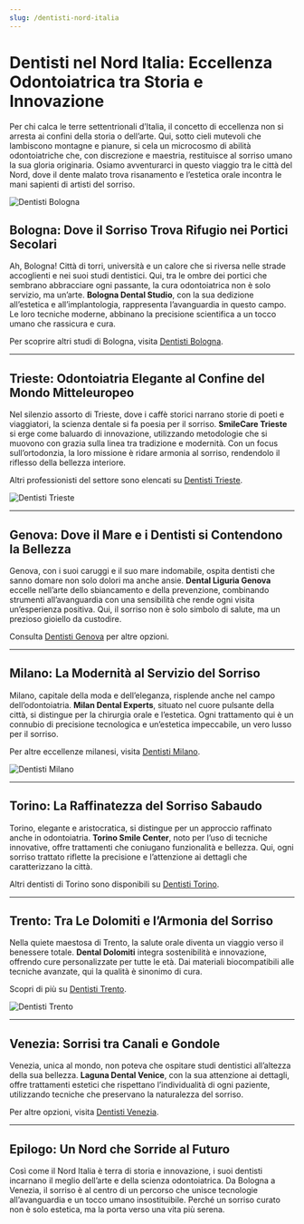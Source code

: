 ```yaml
---
slug: /dentisti-nord-italia
---
```


# Dentisti nel Nord Italia: Eccellenza Odontoiatrica tra Storia e Innovazione

Per chi calca le terre settentrionali d’Italia, il concetto di eccellenza non si arresta ai confini della storia o dell’arte. Qui, sotto cieli mutevoli che lambiscono montagne e pianure, si cela un microcosmo di abilità odontoiatriche che, con discrezione e maestria, restituisce al sorriso umano la sua gloria originaria. Osiamo avventurarci in questo viaggio tra le città del Nord, dove il dente malato trova risanamento e l’estetica orale incontra le mani sapienti di artisti del sorriso.

![Dentisti Bologna](/guide-img/output/57.jpg)

## Bologna: Dove il Sorriso Trova Rifugio nei Portici Secolari

Ah, Bologna! Città di torri, università e un calore che si riversa nelle strade accoglienti e nei suoi studi dentistici. Qui, tra le ombre dei portici che sembrano abbracciare ogni passante, la cura odontoiatrica non è solo servizio, ma un’arte. **Bologna Dental Studio**, con la sua dedizione all’estetica e all’implantologia, rappresenta l’avanguardia in questo campo. Le loro tecniche moderne, abbinano la precisione scientifica a un tocco umano che rassicura e cura.

Per scoprire altri studi di Bologna, visita [Dentisti Bologna](https://www.impresaitalia.info/8513/1/dentisti/bologna.aspx).

---

## Trieste: Odontoiatria Elegante al Confine del Mondo Mitteleuropeo

Nel silenzio assorto di Trieste, dove i caffè storici narrano storie di poeti e viaggiatori, la scienza dentale si fa poesia per il sorriso. **SmileCare Trieste** si erge come baluardo di innovazione, utilizzando metodologie che si muovono con grazia sulla linea tra tradizione e modernità. Con un focus sull’ortodonzia, la loro missione è ridare armonia al sorriso, rendendolo il riflesso della bellezza interiore.

Altri professionisti del settore sono elencati su [Dentisti Trieste](https://www.impresaitalia.info/8513/1/dentisti/trieste.aspx).

![Dentisti Trieste](/guide-img/output/58.jpg)

---

## Genova: Dove il Mare e i Dentisti si Contendono la Bellezza

Genova, con i suoi caruggi e il suo mare indomabile, ospita dentisti che sanno domare non solo dolori ma anche ansie. **Dental Liguria Genova** eccelle nell’arte dello sbiancamento e della prevenzione, combinando strumenti all’avanguardia con una sensibilità che rende ogni visita un’esperienza positiva. Qui, il sorriso non è solo simbolo di salute, ma un prezioso gioiello da custodire.

Consulta [Dentisti Genova](https://www.impresaitalia.info/8513/1/dentisti/genova.aspx) per altre opzioni.

---

## Milano: La Modernità al Servizio del Sorriso

Milano, capitale della moda e dell’eleganza, risplende anche nel campo dell’odontoiatria. **Milan Dental Experts**, situato nel cuore pulsante della città, si distingue per la chirurgia orale e l’estetica. Ogni trattamento qui è un connubio di precisione tecnologica e un’estetica impeccabile, un vero lusso per il sorriso.

Per altre eccellenze milanesi, visita [Dentisti Milano](https://www.impresaitalia.info/8513/1/dentisti/milano.aspx).

![Dentisti Milano](/guide-img/output/59.jpg)

---

## Torino: La Raffinatezza del Sorriso Sabaudo

Torino, elegante e aristocratica, si distingue per un approccio raffinato anche in odontoiatria. **Torino Smile Center**, noto per l’uso di tecniche innovative, offre trattamenti che coniugano funzionalità e bellezza. Qui, ogni sorriso trattato riflette la precisione e l’attenzione ai dettagli che caratterizzano la città.

Altri dentisti di Torino sono disponibili su [Dentisti Torino](https://www.impresaitalia.info/8513/1/dentisti/torino.aspx).

---

## Trento: Tra Le Dolomiti e l’Armonia del Sorriso

Nella quiete maestosa di Trento, la salute orale diventa un viaggio verso il benessere totale. **Dental Dolomiti** integra sostenibilità e innovazione, offrendo cure personalizzate per tutte le età. Dai materiali biocompatibili alle tecniche avanzate, qui la qualità è sinonimo di cura.

Scopri di più su [Dentisti Trento](https://www.impresaitalia.info/8513/1/dentisti/trento.aspx).

![Dentisti Trento](/guide-img/output/60.jpg)

---

## Venezia: Sorrisi tra Canali e Gondole

Venezia, unica al mondo, non poteva che ospitare studi dentistici all’altezza della sua bellezza. **Laguna Dental Venice**, con la sua attenzione ai dettagli, offre trattamenti estetici che rispettano l’individualità di ogni paziente, utilizzando tecniche che preservano la naturalezza del sorriso.

Per altre opzioni, visita [Dentisti Venezia](https://www.impresaitalia.info/8513/1/dentisti/venezia.aspx).

---

## Epilogo: Un Nord che Sorride al Futuro

Così come il Nord Italia è terra di storia e innovazione, i suoi dentisti incarnano il meglio dell’arte e della scienza odontoiatrica. Da Bologna a Venezia, il sorriso è al centro di un percorso che unisce tecnologie all’avanguardia e un tocco umano insostituibile. Perché un sorriso curato non è solo estetica, ma la porta verso una vita più serena.
```